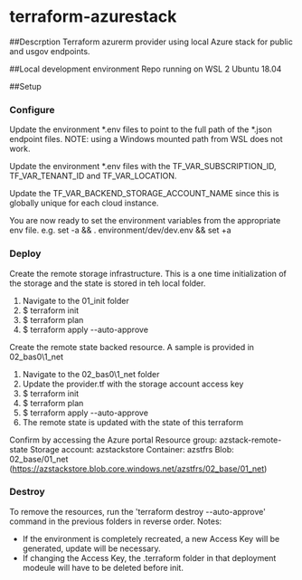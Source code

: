 # terraform-azurestack
##Descrption
Terraform azurerm provider using local Azure stack for public and usgov endpoints.

##Local development environment
Repo running on WSL 2 Ubuntu 18.04

##Setup
### Configure
Update the environment *.env files to point to the full path of the *.json endpoint files.
NOTE: using a Windows mounted path from WSL does not work.

Update the environment *.env files with the TF_VAR_SUBSCRIPTION_ID, TF_VAR_TENANT_ID and TF_VAR_LOCATION.

Update the TF_VAR_BACKEND_STORAGE_ACCOUNT_NAME since this is globally unique for each cloud instance.

You are now ready to set the environment variables from the appropriate env file.
e.g. set -a && . environment/dev/dev.env && set +a

### Deploy
Create the remote storage infrastructure. This is a one time initialization of the storage and the state is stored in teh local folder.
1. Navigate to the 01_init folder
1. $ terraform init
1. $ terraform plan
1. $ terraform apply --auto-approve

Create the remote state backed resource. A sample is provided in 02_bas0\1_net
1. Navigate to the 02_bas0\1_net folder
1. Update the provider.tf with the storage account access key
1. $ terraform init
1. $ terraform plan
1. $ terraform apply --auto-approve
1. The remote state is updated with the state of this terraform

Confirm by accessing the Azure portal
Resource group: azstack-remote-state
Storage account: azstackstore 
Container: azstfrs
Blob: 02_base/01_net (https://azstackstore.blob.core.windows.net/azstfrs/02_base/01_net)

### Destroy
To remove the resources, run the 'terraform destroy --auto-approve' command in the previous folders in reverse order.
Notes: 
* If the environment is completely recreated, a new Access Key will be generated, update will be necessary.
* If changing the Access Key, the .terraform folder in that deployment modeule will have to be deleted before init.



